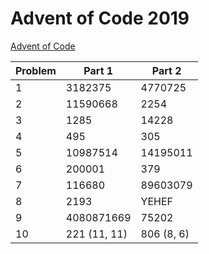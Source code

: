 # Advent of Code 2019

[Advent of Code](adventofcode.com)

| Problem | Part 1       | Part 2     |
| ------- | ------------ | ---------- |
| 1       | 3182375      | 4770725    |
| 2       | 11590668     | 2254       |
| 3       | 1285         | 14228      |
| 4       | 495          | 305        |
| 5       | 10987514     | 14195011   |
| 6       | 200001       | 379        |
| 7       | 116680       | 89603079   |
| 8       | 2193         | YEHEF      |
| 9       | 4080871669   | 75202      |
| 10      | 221 (11, 11) | 806 (8, 6) |
